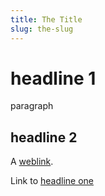 ```yaml
---
title: The Title
slug: the-slug
---
```

# headline 1

paragraph

## headline 2

A [weblink](https://targ.et).

Link to [headline one](#headline-1)
